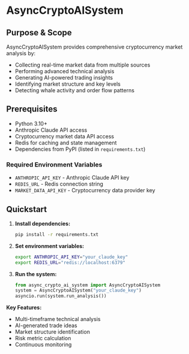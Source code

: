 # AsyncCryptoAISystem

## Purpose & Scope
AsyncCryptoAISystem provides comprehensive cryptocurrency market analysis by:
- Collecting real-time market data from multiple sources
- Performing advanced technical analysis
- Generating AI-powered trading insights
- Identifying market structure and key levels
- Detecting whale activity and order flow patterns

## Prerequisites
- Python 3.10+
- Anthropic Claude API access
- Cryptocurrency market data API access
- Redis for caching and state management
- Dependencies from PyPI (listed in `requirements.txt`)

### Required Environment Variables
- `ANTHROPIC_API_KEY` - Anthropic Claude API key
- `REDIS_URL` - Redis connection string
- `MARKET_DATA_API_KEY` - Cryptocurrency data provider key

## Quickstart
1. **Install dependencies:**
   ```bash
   pip install -r requirements.txt
   ```

2. **Set environment variables:**
   ```bash
   export ANTHROPIC_API_KEY="your_claude_key"
   export REDIS_URL="redis://localhost:6379"
   ```

3. **Run the system:**
   ```python
   from async_crypto_ai_system import AsyncCryptoAISystem
   system = AsyncCryptoAISystem("your_claude_key")
   asyncio.run(system.run_analysis())
   ```

**Key Features:**
- Multi-timeframe technical analysis
- AI-generated trade ideas
- Market structure identification
- Risk metric calculation
- Continuous monitoring
